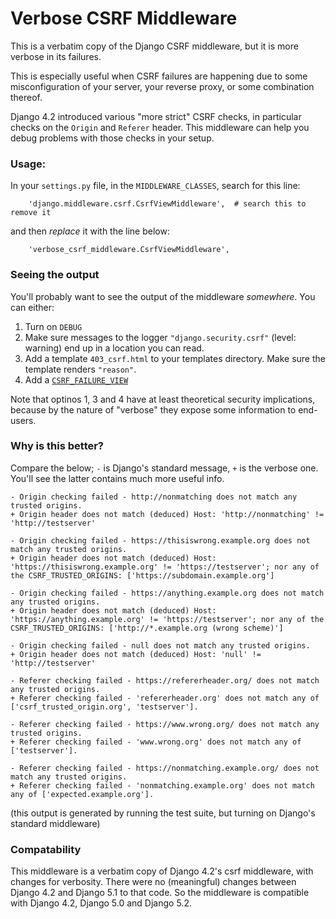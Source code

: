 # Verbose CSRF Middleware

This is a verbatim copy of the Django CSRF middleware, but it is more verbose in its failures.

This is especially useful when CSRF failures are happening due to some misconfiguration of your server, your reverse
proxy, or some combination thereof.

Django 4.2 introduced various "more strict" CSRF checks, in particular checks on the `Origin` and `Referer` header.
This middleware can help you debug problems with those checks in your setup.

### Usage:

In your `settings.py` file, in the `MIDDLEWARE_CLASSES`, search for this line:

```
    'django.middleware.csrf.CsrfViewMiddleware',  # search this to remove it
```

and then _replace_ it with the line below:

```
    'verbose_csrf_middleware.CsrfViewMiddleware',
```

### Seeing the output

You'll probably want to see the output of the middleware _somewhere_. You can either:

1. Turn on `DEBUG`
2. Make sure messages to the logger `"django.security.csrf"` (level: warning) end up in a location you can read.
3. Add a template `403_csrf.html` to your templates directory. Make sure the template renders `"reason"`.
4. Add a [`CSRF_FAILURE_VIEW`](https://docs.djangoproject.com/en/dev/ref/settings/#csrf-failure-view)

Note that optinos 1, 3 and 4 have at least theoretical security implications, because by the nature of "verbose" they
expose some information to end-users.

### Why is this better?

Compare the below; `-` is Django's standard message, `+` is the verbose one. You'll see the latter contains much more
useful info.

```
- Origin checking failed - http://nonmatching does not match any trusted origins.
+ Origin header does not match (deduced) Host: 'http://nonmatching' != 'http://testserver'

- Origin checking failed - https://thisiswrong.example.org does not match any trusted origins.
+ Origin header does not match (deduced) Host: 'https://thisiswrong.example.org' != 'https://testserver'; nor any of the CSRF_TRUSTED_ORIGINS: ['https://subdomain.example.org']

- Origin checking failed - https://anything.example.org does not match any trusted origins.
+ Origin header does not match (deduced) Host: 'https://anything.example.org' != 'https://testserver'; nor any of the CSRF_TRUSTED_ORIGINS: ['http://*.example.org (wrong scheme)']

- Origin checking failed - null does not match any trusted origins.
+ Origin header does not match (deduced) Host: 'null' != 'http://testserver'

- Referer checking failed - https://refererheader.org/ does not match any trusted origins.
+ Referer checking failed - 'refererheader.org' does not match any of ['csrf_trusted_origin.org', 'testserver'].

- Referer checking failed - https://www.wrong.org/ does not match any trusted origins.
+ Referer checking failed - 'www.wrong.org' does not match any of ['testserver'].

- Referer checking failed - https://nonmatching.example.org/ does not match any trusted origins.
+ Referer checking failed - 'nonmatching.example.org' does not match any of ['expected.example.org'].
```

(this output is generated by running the test suite, but turning on Django's standard middleware)

### Compatability

This middleware is a verbatim copy of Django 4.2's csrf middleware, with changes for verbosity.
There were no (meaningful) changes between Django 4.2 and Django 5.1 to that code.
So the middleware is compatible with Django 4.2, Django 5.0 and Django 5.2.


